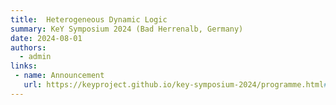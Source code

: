 ```yaml
---
title:  Heterogeneous Dynamic Logic
summary: KeY Symposium 2024 (Bad Herrenalb, Germany)
date: 2024-08-01
authors:
  - admin
links:
 - name: Announcement
   url: https://keyproject.github.io/key-symposium-2024/programme.html#talk-21
---
```

